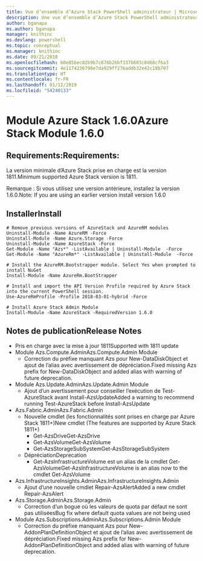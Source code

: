 ```yaml
---
title: Vue d’ensemble d’Azure Stack PowerShell administrateur | Microsoft Docs
description: Une vue d’ensemble d’Azure Stack PowerShell administrateur avec des instructions sur les procédures d’installation et de configuration.
author: bganapa
ms.author: bganapa
manager: knithinc
ms.devlang: powershell
ms.topic: conceptual
ms.manager: knithinc
ms.date: 09/21/2018
ms.openlocfilehash: b0e85bec82b9b7c876b2bbf337b603c8d68cf6a3
ms.sourcegitcommit: 4e1174236796e7da929ff276addb32e42c18b707
ms.translationtype: HT
ms.contentlocale: fr-FR
ms.lasthandoff: 01/12/2019
ms.locfileid: "54240133"
---
```

# <a name="azure-stack-module-160"></a><span data-ttu-id="4b8b6-103">Module Azure Stack 1.6.0</span><span class="sxs-lookup"><span data-stu-id="4b8b6-103">Azure Stack Module 1.6.0</span></span>

## <a name="requirements"></a><span data-ttu-id="4b8b6-104">Requirements:</span><span class="sxs-lookup"><span data-stu-id="4b8b6-104">Requirements:</span></span>
<span data-ttu-id="4b8b6-105">La version minimale d’Azure Stack prise en charge est la version 1811.</span><span class="sxs-lookup"><span data-stu-id="4b8b6-105">Minimum supported Azure Stack version is 1811.</span></span>

<span data-ttu-id="4b8b6-106">Remarque : Si vous utilisez une version antérieure, installez la version 1.6.0.</span><span class="sxs-lookup"><span data-stu-id="4b8b6-106">Note: If you are using an earlier version install version 1.6.0</span></span>

## <a name="install"></a><span data-ttu-id="4b8b6-107">Installer</span><span class="sxs-lookup"><span data-stu-id="4b8b6-107">Install</span></span>
```
# Remove previous versions of AzureStack and AzureRM modules
Uninstall-Module -Name AzureRM -Force
Uninstall-Module -Name Azure.Storage -Force
Uninstall-Module -Name AzureStack -Force
Get-Module -Name "Azs*" -ListAvailable | Uninstall-Module  -Force 
Get-Module -Name "AzureRm*" -ListAvailable | Uninstall-Module  -Force

# Install the AzureRM.Bootstrapper module. Select Yes when prompted to install NuGet
Install-Module -Name AzureRm.BootStrapper

# Install and import the API Version Profile required by Azure Stack into the current PowerShell session.
Use-AzureRmProfile -Profile 2018-03-01-hybrid -Force

# Install Azure Stack Admin Module
Install-Module -Name AzureStack -RequiredVersion 1.6.0
```

## <a name="release-notes"></a><span data-ttu-id="4b8b6-108">Notes de publication</span><span class="sxs-lookup"><span data-stu-id="4b8b6-108">Release Notes</span></span>
* <span data-ttu-id="4b8b6-109">Pris en charge avec la mise à jour 1811</span><span class="sxs-lookup"><span data-stu-id="4b8b6-109">Supported with 1811 update</span></span>
* <span data-ttu-id="4b8b6-110">Module Azs.Compute.Admin</span><span class="sxs-lookup"><span data-stu-id="4b8b6-110">Azs.Compute.Admin Module</span></span>
    * <span data-ttu-id="4b8b6-111">Correction du préfixe manquant Azs pour New-DataDiskObject et ajout de l’alias avec avertissement de dépréciation.</span><span class="sxs-lookup"><span data-stu-id="4b8b6-111">Fixed missing Azs prefix for New-DataDiskObject and added alias with warning of future deprecation.</span></span>
* <span data-ttu-id="4b8b6-112">Module Azs.Update.Admin</span><span class="sxs-lookup"><span data-stu-id="4b8b6-112">Azs.Update.Admin Module</span></span>
    * <span data-ttu-id="4b8b6-113">Ajout d’un avertissement pour conseiller l’exécution de Test-AzureStack avant Install-AzsUpdate</span><span class="sxs-lookup"><span data-stu-id="4b8b6-113">Added a warning to recommend running Test-AzureStack before Install-AzsUpdate</span></span>
* <span data-ttu-id="4b8b6-114">Azs.Fabric.Admin</span><span class="sxs-lookup"><span data-stu-id="4b8b6-114">Azs.Fabric.Admin</span></span>
    * <span data-ttu-id="4b8b6-115">Nouvelle cmdlet (les fonctionnalités sont prises en charge par Azure Stack 1811+)</span><span class="sxs-lookup"><span data-stu-id="4b8b6-115">New cmdlet (The features are supported by Azure Stack 1811+)</span></span>
        * <span data-ttu-id="4b8b6-116">Get-AzsDrive</span><span class="sxs-lookup"><span data-stu-id="4b8b6-116">Get-AzsDrive</span></span>
        * <span data-ttu-id="4b8b6-117">Get-AzsVolume</span><span class="sxs-lookup"><span data-stu-id="4b8b6-117">Get-AzsVolume</span></span>
        * <span data-ttu-id="4b8b6-118">Get-AzsStorageSubSystem</span><span class="sxs-lookup"><span data-stu-id="4b8b6-118">Get-AzsStorageSubSystem</span></span>
    * <span data-ttu-id="4b8b6-119">Dépréciation</span><span class="sxs-lookup"><span data-stu-id="4b8b6-119">Deprecation</span></span>
        * <span data-ttu-id="4b8b6-120">Get-AzsInfrastructureVolume est un alias de la cmdlet Get-AzsVolume</span><span class="sxs-lookup"><span data-stu-id="4b8b6-120">Get-AzsInfrastructureVolume is an alias now to the cmdlet Get-AzsVolume</span></span>
* <span data-ttu-id="4b8b6-121">Azs.InfrastructureInsights.Admin</span><span class="sxs-lookup"><span data-stu-id="4b8b6-121">Azs.InfrastructureInsights.Admin</span></span>
    *  <span data-ttu-id="4b8b6-122">Ajout d’une nouvelle cmdlet Repair-AzsAlert</span><span class="sxs-lookup"><span data-stu-id="4b8b6-122">Added a new cmdlet Repair-AzsAlert</span></span>
* <span data-ttu-id="4b8b6-123">Azs.Storage.Admin</span><span class="sxs-lookup"><span data-stu-id="4b8b6-123">Azs.Storage.Admin</span></span>
    * <span data-ttu-id="4b8b6-124">Correction d’un bogue où les valeurs de quota par défaut ne sont pas utilisées</span><span class="sxs-lookup"><span data-stu-id="4b8b6-124">Bug fix where default quota values are not being used</span></span>
* <span data-ttu-id="4b8b6-125">Module Azs.Subscriptions.Admin</span><span class="sxs-lookup"><span data-stu-id="4b8b6-125">Azs.Subscriptions.Admin Module</span></span>
    * <span data-ttu-id="4b8b6-126">Correction du préfixe manquant Azs pour New-AddonPlanDefinitionObject et ajout de l’alias avec avertissement de dépréciation.</span><span class="sxs-lookup"><span data-stu-id="4b8b6-126">Fixed missing Azs prefix for New-AddonPlanDefinitionObject and added alias with warning of future deprecation.</span></span>
